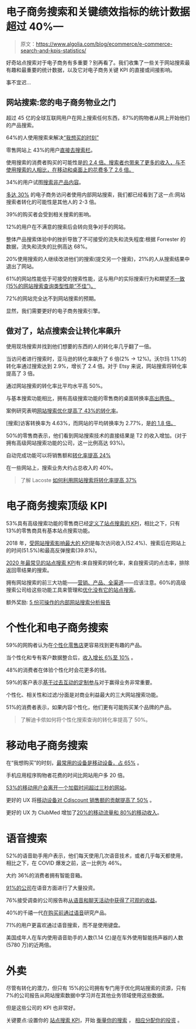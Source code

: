 # 电子商务搜索和关键绩效指标的统计数据超过 40%—

> 原文：<https://www.algolia.com/blog/ecommerce/e-commerce-search-and-kpis-statistics/>

好奇站点搜索对于电子商务有多重要？别再看了。我们收集了一些关于网站搜索最有趣和最重要的统计数据，以及它对电子商务关键 KPI 的直接或间接影响。

事不宜迟…

## [](#site-search-the-door-to-your-e-commerce-property)网站搜索:您的电子商务物业之门

超过 45 亿的全球互联网用户在网上搜索任何东西，87%的购物者从网上开始他们的产品搜索。

64%的人使用搜索来解决[“我想买的时刻”](https://www.thinkwithgoogle.com/marketing-resources/micro-moments/meet-needs-i-want-to-buy-moments/)

零售网站上 43%的用户[直接去搜索栏](https://www.forrester.com/report/MustHave+eCommerce+Features/-/E-RES89561)。

使用搜索的消费者购买的可能性是[的 2.4 倍。搜索者也带来了更多的收入，](https://www.demandware.com/blog/shopper-experience/search-gets-smarter-with-einstein-search-for-commerce)[与不使用搜索的人相比，在移动和桌面上的花费多了 2.6 倍。](https://www.demandware.com/blog/shopper-experience/search-gets-smarter-with-einstein-search-for-commerce)

34%的用户试图[搜索非产品内容](https://baymard.com/blog/support-non-product-search)。

[多达 30%](https://econsultancy.com/site-search-for-e-commerce-13-best-practice-tips/#i.e6bb0iahterern) 的电子商务访问者使用内部网站搜索，我们都已经看到了这一点:网站搜索者转化的可能性是其他人的 2-3 倍。

39%的购买者会受到相关搜索的影响。

12%的用户在不满意的搜索后会转向竞争对手的网站。

整体产品搜索体验中的挫折导致了不可接受的流失和流失程度:根据 Forrester 的数据，流失和流失的比例高达 68%。

20%使用搜索的人继续改进他们的搜索(提交另一个搜索)，21%的人从搜索结果中退出了网站。

61%的网站性能低于可接受的搜索性能，这与用户的实际搜索行为和期望[不一致(15%的网站搜索查询类型性能“不佳”)。](https://baymard.com/blog/ecommerce-search-query-types)

72%的网站完全达不到网站搜索的预期。

显然，我们需要更好的电子商务搜索引擎。

## [](#when-done-right-site-search-makes-conversion-rates-soar)做对了，站点搜索会让转化率飙升

使用现场搜索并找到他们想要的东西的人的转化率几乎翻了一倍。

当访问者进行搜索时，亚马逊的转化率飙升了 6 倍(2% → 12%)。沃尔玛 1.1%的转化率通过搜索达到 2.9%，增长了 2.4 倍。对于 Etsy 来说，网站搜索将转化率提高了 3 倍。

通过网站搜索的转化率比平均水平高 50%。

与基本搜索功能相比，拥有高级搜索功能的零售商的桌面转换率[高出两倍。](https://resources.algolia.com/home/site-search-high-converting-investment-when-done-right)

案例研究表明[网站搜索优化提高了 43%的转化率](https://cxl.com/blog/convert-visitors-improving-internal-site-search/#:~:text=According%20to%20Econsultancy%2C%20up%20to,average%20non%E2%80%93site%20search%20visitor.)。

[搜索]访客转换率为 4.63%，而网站的平均转换率为 2.77%，是[的 1.8 倍。](https://econsultancy.com/four-reasons-why-site-search-is-vital-for-online-retailers/)

50%的零售商表示，他们看到网站搜索技术的直接结果是 T2 的收入增加。(对于拥有高级网站搜索功能的公司，这一比例高达 93%)。

自动完成功能可以将销售额和[转化率提高 24%](https://www.nachoanalytics.com/blog/search-autocomplete-boost-conversions/)

在一些网站上，搜索业务大约占总收入的 40%。

> 了解 Lacoste [如何利用网站搜索将转化率提高 37%](https://resources.algolia.com/customer-stories-repo/lacoste-en)

# [](#top-kpis-for-e-commerce-search)电子商务搜索顶级 KPI

53%具有高级搜索功能的零售商已经[定义了站点搜索的 KPI](https://resources.algolia.com/home/site-search-high-converting-investment-when-done-right)，相比之下，只有 13%的零售商具有基本站点搜索功能。

2018 年，[受网站搜索影响最大的 KPI](https://blog.algolia.com/e-commerce-2019-tips/)是每次访问收入(52.4%)、搜索后在网站上的时间(51.5%)和最高反弹搜索(39.8%)。

[2020 年最常见的站点搜索 KPI](https://resources.algolia.com/home/site-search-high-converting-investment-when-done-right)有:来自搜索的转化率，来自搜索词的点击率，排除返回零结果的搜索。

拥有网站搜索的前三大功能——[营销、产品、全渠道](https://resources.algolia.com/reports-2/internet-retailer-survey-kpis-site-search)——应该注意。60%的高级搜索公司给这些功能工具来管理和[优化没有它的站点搜索](https://blog.algolia.com/2020-survey-site-search-kpis/)。

额外奖励: [5 份可操作的内部网站搜索分析报告](https://moz.com/blog/5-actionable-analytics-reports-for-internal-site-search)

# [](#personalization-and-e-commerce-search)个性化和电子商务搜索

59%的网购者认为在[个性化零售店](https://www.invespcro.com/blog/online-shopping-personalization/)更容易找到更有趣的产品。

当个性化和专有客户数据整合后，[收入增长 6%至 10%](https://www.bcg.com/en-us/publications/2017/retail-marketing-sales-profiting-personalization.aspx#9-11110-1) 。

48%的消费者在体验个性化时会花更多的钱。

59%的客户表示[基于过去互动的定制参与](https://www.salesforce.com/research/customer-expectations/)对于赢得业务非常重要。

个性化、相关性和过滤/分面是对商业利益最大的三大网站搜索功能。

51%的消费者表示，如果内容个性化，他们更有可能购买某个品牌的产品。

> 了解迪卡侬如何将个性化搜索查询的转化率提高了 50%。

# [](#mobile-e-commerce-search)移动电子商务搜索

在“我想购买”的时刻，[最常用的设备是移动设备，占 65%](https://www.thinkwithgoogle.com/marketing-resources/micro-moments/meet-needs-i-want-to-buy-moments/) 。

手机应用程序购物者花费的时间比网站用户多 20 倍。

[53%的移动用户会离开一个加载时间超过三秒的网站](https://www.thinkwithgoogle.com/marketing-resources/data-measurement/mobile-page-speed-new-industry-benchmarks/)。

更好的 UX 将[移动设备对 Cdiscount 销售额的贡献提高了 50%](https://www.thinkwithgoogle.com/intl/fr-fr/inspirations/success-stories/cdiscount-optimise-ux-mobile-et-augmente-de-50-la-part-de-ses-ventes-mobiles/) 。

更好的 UX 为 ClubMed 增加了[20%的移动流量和 80%的移动收入](https://slack-redir.net/link?url=https%3A%2F%2Fwww.thinkwithgoogle.com%2Fintl%2Ffr-fr%2Finspirations%2Fsuccess-stories%2Fclub-med-ux-optimisee-et-revenus-mobiles-boostes%2F)。

# [](#voice-search)语音搜索

52%的语音助手用户表示，他们每天使用几次语音技术，或者几乎每天都使用，相比之下，在 COVID 爆发之前，这一比例为 46%。

大约 36%的消费者拥有智能音箱。

[91%的公司](https://theblog.adobe.com/91-of-brands-are-investing-in-voice-how-to-make-it-work/)在语音方面进行了大量投资。

76%接受调查的公司报告称[从语音和聊天活动中获得了可观的收益](https://www.capgemini.com/us-en/news/smart-talk-how-organizations-and-consumers-are-embracing-voice-and-chat-assistants/)。

40%的千禧一代[在购买前通过语音](https://www.salesforce.com/blog/2017/09/salesforce-2017-connected-shoppers-report.html)研究产品。

71%的用户更喜欢通过语音搜索，而不是使用键盘。

美国成年人在车内使用语音助手的人数(1.14 亿)是在车外使用智能扬声器的人数(5780 万)的近两倍。

# [](#the-takeaway)外卖

尽管有转化的潜力，但只有 15%的公司拥有专门用于优化网站搜索的资源，只有 7%的公司报告从网站搜索数据中学习并在其他业务领域使用这些数据。

但是这些公司的 KPI 也非常好。

关键要点:设置你的 [站点搜索 KPI](https://resources.algolia.com/reports-2/internet-retailer-survey-kpis-site-search)，开始 [衡量你的搜索](https://blog.algolia.com/internal-site-search-analysis/) ， [相应分配你的投资](https://resources.algolia.com/home/site-search-high-converting-investment-when-done-right) 。